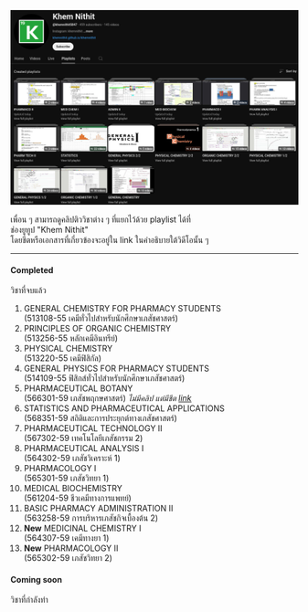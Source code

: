![YouTube playlists](YT.png)

เพื่อน ๆ สามารถดูคลิปติววิชาต่าง ๆ ที่แยกไว้ด้วย playlist ได้ที่ \
ช่องยูทูป "Khem Nithit" \
โดยชีตหรือเอกสารที่เกี่ยวข้องจะอยู่ใน link ในคำอธิบายใต้วิดีโอนั้น ๆ

---

#### Completed
วิชาที่จบแล้ว
1. GENERAL CHEMISTRY FOR PHARMACY STUDENTS \
(513108-55 เคมีทั่วไปสำหรับนักศึกษาเภสัชศาสตร์)
2. PRINCIPLES OF ORGANIC CHEMISTRY \
(513256-55 หลักเคมีอินทรีย์)
3. PHYSICAL CHEMISTRY \
(513220-55 เคมีฟิสิกัล)
4. GENERAL PHYSICS FOR PHARMACY STUDENTS \
(514109-55 ฟิสิกส์ทั่วไปสำหรับนักศึกษาเภสัชศาสตร์)
5. PHARMACEUTICAL BOTANY \
(566301-59 เภสัชพฤกษศาสตร์) *ไม่มีคลิป แต่มีชีต [link](https://drive.google.com/drive/folders/1dtew5V-vOd-E90UT03dh4CO41PZWmQOR?usp=sharing)*
6. STATISTICS AND PHARMACEUTICAL APPLICATIONS \
(568351-59 สถิติและการประยุกต์ทางเภสัชศาสตร์)
7. PHARMACEUTICAL TECHNOLOGY II \
(567302-59 เทคโนโลยีเภสัชกรรม 2)
8. PHARMACEUTICAL ANALYSIS I \
(564302-59 เภสัชวิเคราะห์ 1)
9. PHARMACOLOGY I \
(565301-59 เภสัชวิทยา 1)
10. MEDICAL BIOCHEMISTRY \
(561204-59 ชีวเคมีทางการแพทย์)
11. BASIC PHARMACY ADMINISTRATION II \
(563258-59 การบริหารเภสัชกิจเบื้องต้น 2)
12. **New** MEDICINAL CHEMISTRY I \
(564307-59 เคมีทางยา 1)
13. **New** PHARMACOLOGY II \
(565302-59 เภสัชวิทยา 2)

#### Coming soon
วิชาที่กำลังทำ
